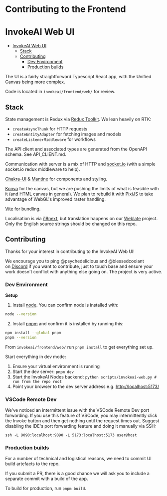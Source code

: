 # Contributing to the Frontend

# InvokeAI Web UI

- [InvokeAI Web UI](https://github.com/invoke-ai/InvokeAI/tree/main/invokeai/frontend/web/docs#invokeai-web-ui)
    - [Stack](https://github.com/invoke-ai/InvokeAI/tree/main/invokeai/frontend/web/docs#stack)
    - [Contributing](https://github.com/invoke-ai/InvokeAI/tree/main/invokeai/frontend/web/docs#contributing)
        - [Dev Environment](https://github.com/invoke-ai/InvokeAI/tree/main/invokeai/frontend/web/docs#dev-environment)
        - [Production builds](https://github.com/invoke-ai/InvokeAI/tree/main/invokeai/frontend/web/docs#production-builds)

The UI is a fairly straightforward Typescript React app, with the Unified Canvas being more complex.

Code is located in `invokeai/frontend/web/` for review.

## Stack

State management is Redux via [Redux Toolkit](https://github.com/reduxjs/redux-toolkit). We lean heavily on RTK:

- `createAsyncThunk` for HTTP requests
- `createEntityAdapter` for fetching images and models
- `createListenerMiddleware` for workflows

The API client and associated types are generated from the OpenAPI schema. See API_CLIENT.md.

Communication with server is a mix of HTTP and [socket.io](https://github.com/socketio/socket.io-client) (with a simple socket.io redux middleware to help).

[Chakra-UI](https://github.com/chakra-ui/chakra-ui) & [Mantine](https://github.com/mantinedev/mantine) for components and styling.

[Konva](https://github.com/konvajs/react-konva) for the canvas, but we are pushing the limits of what is feasible with it (and HTML canvas in general). We plan to rebuild it with [PixiJS](https://github.com/pixijs/pixijs) to take advantage of WebGL's improved raster handling.

[Vite](https://vitejs.dev/) for bundling.

Localisation is via [i18next](https://github.com/i18next/react-i18next), but translation happens on our [Weblate](https://hosted.weblate.org/engage/invokeai/) project. Only the English source strings should be changed on this repo.

## Contributing

Thanks for your interest in contributing to the InvokeAI Web UI!

We encourage you to ping @psychedelicious and @blessedcoolant on [Discord](https://discord.gg/ZmtBAhwWhy) if you want to contribute, just to touch base and ensure your work doesn't conflict with anything else going on. The project is very active.

### Dev Environment

**Setup** 

1. Install [node](https://nodejs.org/en/download/). You can confirm node is installed with:
```bash
node --version
```

2. Install [pnpm](https://pnpm.io/) and confirm it is installed by running this:
```bash
npm install --global pnpm
pnpm --version
```

From `invokeai/frontend/web/` run `pnpm install` to get everything set up.

Start everything in dev mode:
1. Ensure your virtual environment is running
2. Start the dev server: `pnpm dev`
3. Start the InvokeAI Nodes backend: `python scripts/invokeai-web.py # run from the repo root`
4. Point your browser to the dev server address e.g. [http://localhost:5173/](http://localhost:5173/)

### VSCode Remote Dev

We've noticed an intermittent issue with the VSCode Remote Dev port forwarding. If you use this feature of VSCode, you may intermittently click the Invoke button and then get nothing until the request times out. Suggest disabling the IDE's port forwarding feature and doing it manually via SSH:

`ssh -L 9090:localhost:9090 -L 5173:localhost:5173 user@host`

### Production builds

For a number of technical and logistical reasons, we need to commit UI build artefacts to the repo.

If you submit a PR, there is a good chance we will ask you to include a separate commit with a build of the app.

To build for production, run `pnpm build`.
